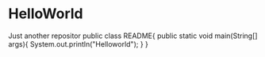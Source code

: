 # HelloWorld
Just another repositor
public class README{
  public static void main(String[] args){
    System.out.println("Helloworld");
  }
}

